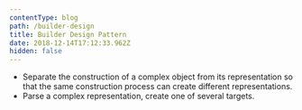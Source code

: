 ```yaml
---
contentType: blog
path: /builder-design
title: Builder Design Pattern
date: 2018-12-14T17:12:33.962Z
hidden: false
---
```

* Separate the construction of a complex object from its representation so that the same construction process can create different representations.
* Parse a complex representation, create one of several targets.